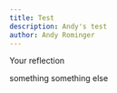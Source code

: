 ```yaml
---
title: Test
description: Andy's test
author: Andy Rominger
---
```


Your reflection 

something
something else 

